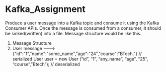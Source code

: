 # Kafka_Assignment

Produce a user message into a Kafka topic and consume it using the Kafka Consumer APIs. Once the
message is consumed from a consumer, it should be sinked(written) into a file.
Message structure would be like this.
1. Message Structure
2. User message ---&gt;{&quot;id&quot;:&quot;1&quot;,&quot;name&quot;:&quot;some_name&quot;,&quot;age&quot;:&quot;24&quot;,&quot;course&quot;:&quot;BTech.&quot;}
// serialized
User user = new User (“id”, “1”, “any_name”, “age”, “25”, “course”,”Btech”); // deserialized

